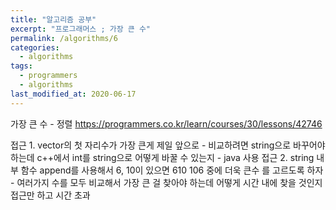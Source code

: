 ```yaml
---
title: "알고리즘 공부"
excerpt: "프로그래머스 ; 가장 큰 수"
permalink: /algorithms/6
categories:
  - algorithms
tags:
  - programmers
  - algorithms
last_modified_at: 2020-06-17
---
```

가장 큰 수 - 정렬
<https://programmers.co.kr/learn/courses/30/lessons/42746>

접근 1. vector<int>의 첫 자리수가 가장 큰게 제일 앞으로
    - 비교하려면 string으로 바꾸어야하는데 c++에서 int를 string으로 어떻게 바꿀 수 있는지
    - java 사용
접근 2. string 내부 함수 append를 사용해서 6, 10이 있으면 610 106 중에 더욱 큰수
를 고르도록 하자
    - 여러가지 수를 모두 비교해서 가장 큰 걸 찾아야 하는데 어떻게 시간 내에 찾을
 것인지
<br>
접근만 하고 시간 초과


